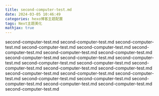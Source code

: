 ```yaml
---
title: second-computer-test.md
date: 2024-03-05 10:46:49
categories: hexo博客主题配置
tags: Next主题美化
mathjax: true
---
```


second-computer-test.md
second-computer-test.md
second-computer-test.md
second-computer-test.md
second-computer-test.md
second-computer-test.md
second-computer-test.md
second-computer-test.md
second-computer-test.md
second-computer-test.md
second-computer-test.md
second-computer-test.md
second-computer-test.md
second-computer-test.md
second-computer-test.md
second-computer-test.md
second-computer-test.md
second-computer-test.md
second-computer-test.md
second-computer-test.md
second-computer-test.md
second-computer-test.md
second-computer-test.md
second-computer-test.md
second-computer-test.md